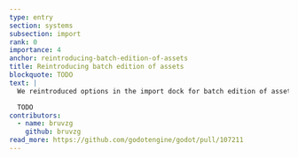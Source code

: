 ```yaml
---
type: entry
section: systems
subsection: import
rank: 0
importance: 4
anchor: reintroducing-batch-edition-of-assets
title: Reintroducing batch edition of assets
blockquote: TODO
text: |
  We reintroduced options in the import dock for batch edition of assets. These options were available in 3.x.

  TODO
contributors:
  - name: bruvzg
    github: bruvzg
read_more: https://github.com/godotengine/godot/pull/107211
---
```

